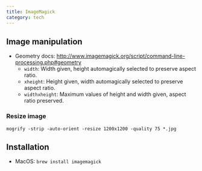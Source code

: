 ```yaml
---
title: ImageMagick
category: tech
---
```


## Image manipulation

- Geometry docs: http://www.imagemagick.org/script/command-line-processing.php#geometry
    - `width`: Width given, height automagically selected to preserve aspect ratio.
    - `xheight`: Height given, width automagically selected to preserve aspect ratio.
    - `widthxheight`: Maximum values of height and width given, aspect ratio preserved.

### Resize image

```
mogrify -strip -auto-orient -resize 1200x1200 -quality 75 *.jpg
```

## Installation

- MacOS: `brew install imagemagick`
